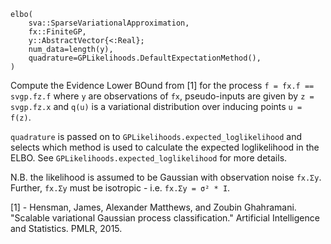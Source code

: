 ```
elbo(
    sva::SparseVariationalApproximation,
    fx::FiniteGP,
    y::AbstractVector{<:Real};
    num_data=length(y),
    quadrature=GPLikelihoods.DefaultExpectationMethod(),
)
```

Compute the Evidence Lower BOund from [1] for the process `f = fx.f == svgp.fz.f` where `y` are observations of `fx`, pseudo-inputs are given by `z = svgp.fz.x` and `q(u)` is a variational distribution over inducing points `u = f(z)`.

`quadrature` is passed on to `GPLikelihoods.expected_loglikelihood` and selects which method is used to calculate the expected loglikelihood in the ELBO. See `GPLikelihoods.expected_loglikelihood` for more details.

N.B. the likelihood is assumed to be Gaussian with observation noise `fx.Σy`. Further, `fx.Σy` must be isotropic - i.e. `fx.Σy = σ² * I`.

[1] - Hensman, James, Alexander Matthews, and Zoubin Ghahramani. "Scalable variational Gaussian process classification." Artificial Intelligence and Statistics. PMLR, 2015.
